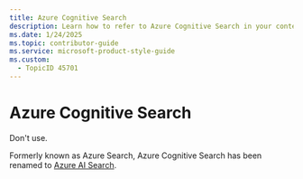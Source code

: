 ```yaml
---
title: Azure Cognitive Search
description: Learn how to refer to Azure Cognitive Search in your content.
ms.date: 1/24/2025
ms.topic: contributor-guide
ms.service: microsoft-product-style-guide
ms.custom:
  - TopicID 45701
---
```



# Azure Cognitive Search

Don't use.

Formerly known as Azure Search, Azure Cognitive Search has been renamed to [Azure AI Search](~/a_z_names_terms/a/azure-ai-search.md).


